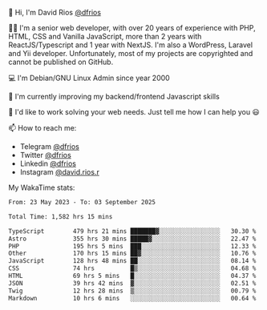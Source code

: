 👋 Hi, I'm David Rios [@dfrios](https://github.com/dfrios)

👨‍💻 I'm a senior web developer, with over 20 years of experience with PHP, HTML, CSS and Vanilla JavaScript, more than 2 years with ReactJS/Typescript and 1 year with NextJS. I'm also a WordPress, Laravel and Yii developer. Unfortunately, most of my projects are copyrighted and cannot be published on GitHub.

💻 I'm Debian/GNU Linux Admin since year 2000

🌱 I'm currently improving my backend/frontend Javascript skills

💞️ I'd like to work solving your web needs. Just tell me how I can help you 😃

📫 How to reach me:
* Telegram [@dfrios](https://t.me/dfrios)
* Twitter [@dfrios](https://twitter.com/dfrios)
* Linkedin [@dfrios](https://linkedin.com/in/dfrios)
* Instagram [@david.rios.r](https://instagram.com/david.rios.r)



My WakaTime stats:
<!--START_SECTION:waka-->

```txt
From: 23 May 2023 - To: 03 September 2025

Total Time: 1,582 hrs 15 mins

TypeScript        479 hrs 21 mins ███████▓░░░░░░░░░░░░░░░░░   30.30 %
Astro             355 hrs 30 mins █████▓░░░░░░░░░░░░░░░░░░░   22.47 %
PHP               195 hrs 5 mins  ███░░░░░░░░░░░░░░░░░░░░░░   12.33 %
Other             170 hrs 15 mins ██▓░░░░░░░░░░░░░░░░░░░░░░   10.76 %
JavaScript        128 hrs 48 mins ██░░░░░░░░░░░░░░░░░░░░░░░   08.14 %
CSS               74 hrs          █▒░░░░░░░░░░░░░░░░░░░░░░░   04.68 %
HTML              69 hrs 5 mins   █░░░░░░░░░░░░░░░░░░░░░░░░   04.37 %
JSON              39 hrs 42 mins  ▓░░░░░░░░░░░░░░░░░░░░░░░░   02.51 %
Twig              12 hrs 28 mins  ▒░░░░░░░░░░░░░░░░░░░░░░░░   00.79 %
Markdown          10 hrs 6 mins   ░░░░░░░░░░░░░░░░░░░░░░░░░   00.64 %
```

<!--END_SECTION:waka-->
